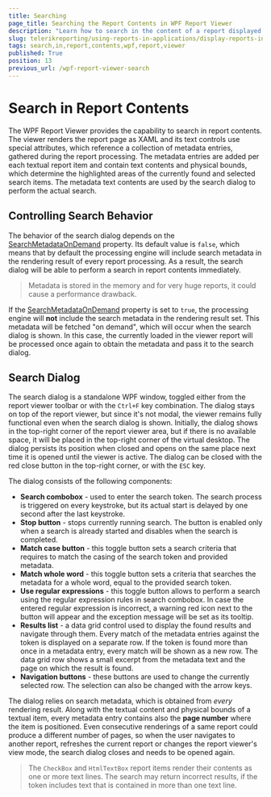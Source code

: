 ```yaml
---
title: Searching
page_title: Searching the Report Contents in WPF Report Viewer
description: "Learn how to search in the content of a report displayed in the WPF Report Viewer as well as how to control this behavior in Telerik Reporting."
slug: telerikreporting/using-reports-in-applications/display-reports-in-applications/wpf-application/search-in-report-contents
tags: search,in,report,contents,wpf,report,viewer
published: True
position: 13
previous_url: /wpf-report-viewer-search
---
```


# Search in Report Contents

The WPF Report Viewer provides the capability to search in report contents. The viewer renders the report page as XAML and its text controls use special attributes, which reference a collection of metadata entries, gathered during the report processing. The metadata entries are added per each textual report item and contain text contents and physical bounds, which determine the highlighted areas of the currently found and selected search items. The metadata text contents are used by the search dialog to perform the actual search.

## Controlling Search Behavior

The behavior of the search dialog depends on the [SearchMetadataOnDemand](/api/Telerik.ReportViewer.Wpf#Telerik_ReportViewer_Wpf_SearchMetadataOnDemand) property. Its default value is `false`, which means that by default the processing engine will include search metadata in the rendering result of every report processing. As a result, the search dialog will be able to perform a search in report contents immediately.

> Metadata is stored in the memory and for very huge reports, it could cause a performance drawback.

If the [SearchMetadataOnDemand](/api/Telerik.ReportViewer.Wpf#Telerik_ReportViewer_Wpf_SearchMetadataOnDemand) property is set to `true`, the processing engine will **not** include the search metadata in the rendering result set. This metadata will be fetched "on demand", which will occur when the search dialog is shown. In this case, the currently loaded in the viewer report will be processed once again to obtain the metadata and pass it to the search dialog.

## Search Dialog

The search dialog is a standalone WPF window, toggled either from the report viewer toolbar or with the `Ctrl+F` key combination. The dialog stays on top of the report viewer, but since it's not modal, the viewer remains fully functional even when the search dialog is shown. Initially, the dialog shows in the top-right corner of the report viewer area, but if there is no available space, it will be placed in the top-right corner of the virtual desktop. The dialog persists its position when closed and opens on the same place next time it is opened until the viewer is active. The dialog can be closed with the red close button in the top-right corner, or with the `ESC` key.

The dialog consists of the following components:

* __Search combobox__ - used to enter the search token. The search process is triggered on every keystroke, but its actual start is delayed by one second after the last keystroke.
* __Stop button__ - stops currently running search. The button is enabled only when a search is already started and disables when the search is completed.
* __Match case button__ - this toggle button sets a search criteria that requires to match the casing of the search token and provided metadata.
* __Match whole word__ - this toggle button sets a criteria that searches the metadata for a whole word, equal to the provided search token.
* __Use regular expressions__ - this toggle button allows to perform a search using the regular expression rules in search combobox. In case the entered regular expression is incorrect, a warning red icon next to the button will appear and the exception message will be set as its tooltip.
* __Results list__ - a data grid control used to display the found results and navigate through them. Every match of the metadata entries against the token is displayed on a separate row. If the token is found more than once in a metadata entry, every match will be shown as a new row. The data grid row shows a small excerpt from the metadata text and the page on which the result is found.
* __Navigation buttons__ - these buttons are used to change the currently selected row. The selection can also be changed with the arrow keys.

The dialog relies on search metadata, which is obtained from *every* rendering result. Along with the textual content and physical bounds of a textual item, every metadata entry contains also the **page number** where the item is positioned. Even consecutive renderings of a same report could produce a different number of pages, so when the user navigates to another report, refreshes the current report or changes the report viewer's view mode, the search dialog closes and needs to be opened again.

> The `CheckBox` and `HtmlTextBox` report items render their contents as one or more text lines. The search may return incorrect results, if the token includes text that is contained in more than one text line.
